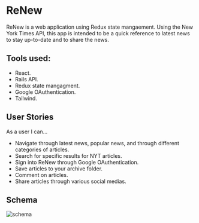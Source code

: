 # ReNew

ReNew is a web application using Redux state mangaement. Using the New York Times API, this app is intended to be a quick reference to latest news to stay up-to-date and to share the news.

## Tools used:

- React.
- Rails API.
- Redux state mangagment.
- Google OAuthentication.
- Tailwind.

## User Stories

As a user I can...

- Navigate through latest news, popular news, and through different categories of articles.
- Search for specific results for NYT articles.
- Sign into ReNew through Google OAuthentication.
- Save articles to your archive folder.
- Comment on articles.
- Share articles through various social medias.

## Schema

![schema](https://user-images.githubusercontent.com/100324379/201424748-83a33b7e-3d53-4138-8ae2-cb5ae0b7971f.png)
